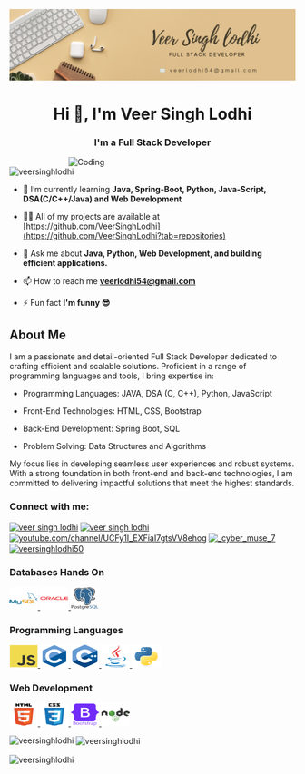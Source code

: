 ![logo](https://github.com/VeerSinghLodhi/VeerSinghLodhi/blob/main/Background_logo.png)
<h1 align="center">Hi 👋, I'm Veer Singh Lodhi</h1>
<h3 align="center">I'm a Full Stack Developer</h3>
<img align="right" alt="Coding" width="400" src="https://camo.githubusercontent.com/2366b34bb903c09617990fb5fff4622f3e941349e846ddb7e73df872a9d21233/68747470733a2f2f63646e2e6472696262626c652e636f6d2f75736572732f3733303730332f73637265656e73686f74732f363538313234332f6176656e746f2e676966">

<p align="left"> <img src="https://komarev.com/ghpvc/?username=veersinghlodhi&label=Profile%20views&color=0e75b6&style=flat" alt="veersinghlodhi" /> </p>

- 🌱 I’m currently learning **Java, Spring-Boot, Python, Java-Script, DSA(C/C++/Java) and Web Development**

- 👨‍💻 All of my projects are available at [https://github.com/VeerSinghLodhi](https://github.com/VeerSinghLodhi?tab=repositories)

- 💬 Ask me about **Java, Python, Web Development, and building efficient applications.**

- 📫 How to reach me **veerlodhi54@gmail.com**

- ⚡ Fun fact **I'm funny 😎**

<h2>About Me</h2>
I am a passionate and detail-oriented Full Stack Developer dedicated to crafting efficient and scalable solutions. Proficient in a range of programming languages and tools, I bring expertise in:

- Programming Languages: JAVA, DSA (C, C++), Python, JavaScript

- Front-End Technologies: HTML, CSS, Bootstrap

- Back-End Development: Spring Boot, SQL

- Problem Solving: Data Structures and Algorithms

My focus lies in developing seamless user experiences and robust systems. With a strong foundation in both front-end and back-end technologies, I am committed to delivering impactful solutions that meet the highest standards.


<h3 align="left">Connect with me:</h3>
<p align="left">
<a href="https://x.com/veerSin22816021?t=o3hZnstGiN8U_nOjQWEqhw&s=09" target="blank"><img align="center" src="https://raw.githubusercontent.com/rahuldkjain/github-profile-readme-generator/master/src/images/icons/Social/twitter.svg" alt="veer singh lodhi" height="30" width="40" /></a>
<a href="https://www.linkedin.com/in/veer-singh-lodhi-6786aa325?utm_source=share&utm_campaign=share_via&utm_content=profile&utm_medium=android_app" target="blank"><img align="center" src="https://raw.githubusercontent.com/rahuldkjain/github-profile-readme-generator/master/src/images/icons/Social/linked-in-alt.svg" alt="veer singh lodhi" height="30" width="40" /></a>
  <a href="https://youtube.com//channel//UCFy1I_EXFiaI7gtsVV8ehog" target="blank"><img align="center" src="https://raw.githubusercontent.com/rahuldkjain/github-profile-readme-generator/master/src/images/icons/Social/youtube.svg" alt="youtube.com/channel/UCFy1I_EXFiaI7gtsVV8ehog" height="30" width="40" /></a>
<a href="https://instagram.com/_cyber_muse_7" target="blank"><img align="center" src="https://raw.githubusercontent.com/rahuldkjain/github-profile-readme-generator/master/src/images/icons/Social/instagram.svg" alt="_cyber_muse_7" height="30" width="40" /></a><a href="https://www.leetcode.com/veersinghlodhi50" target="blank"><img align="center" src="https://raw.githubusercontent.com/rahuldkjain/github-profile-readme-generator/master/src/images/icons/Social/leet-code.svg" alt="veersinghlodhi50" height="40" width="40" /></a>
</p>


<h3 align="left">Databases Hands On</h3>
<p> <a href="https://www.mysql.com/" target="_blank" rel="noreferrer"> <img src="https://raw.githubusercontent.com/devicons/devicon/master/icons/mysql/mysql-original-wordmark.svg" alt="mysql" width="50" height="40"/> </a>
  <a href="https://www.oracle.com/" target="_blank" rel="noreferrer"> <img src="https://raw.githubusercontent.com/devicons/devicon/master/icons/oracle/oracle-original.svg" alt="oracle" width="50" height="40"/> </a> <a href="https://www.postgresql.org" target="_blank" rel="noreferrer"> <img src="https://raw.githubusercontent.com/devicons/devicon/master/icons/postgresql/postgresql-original-wordmark.svg" alt="postgresql" width="50" height="40"/> </a> </p>


<h3>Programming Languages</h3>
<p><a href="https://developer.mozilla.org/en-US/docs/Web/JavaScript" target="_blank" rel="noreferrer"> <img src="https://raw.githubusercontent.com/devicons/devicon/master/icons/javascript/javascript-original.svg" alt="javascript" width="50" height="40"/> </a> 
  <a href="https://www.cprogramming.com/" target="_blank" rel="noreferrer"> <img src="https://raw.githubusercontent.com/devicons/devicon/master/icons/c/c-original.svg" alt="c" width="50" height="40"/> </a> 
  <a href="https://www.w3schools.com/cpp/" target="_blank" rel="noreferrer"> <img src="https://raw.githubusercontent.com/devicons/devicon/master/icons/cplusplus/cplusplus-original.svg" alt="cplusplus" width="50" height="40"/> </a> 
  <a href="https://www.java.com" target="_blank" rel="noreferrer"> <img src="https://raw.githubusercontent.com/devicons/devicon/master/icons/java/java-original.svg" alt="java" width="50" height="40"/> </a>
  <a href="https://www.python.org" target="_blank" rel="noreferrer"> <img src="https://raw.githubusercontent.com/devicons/devicon/master/icons/python/python-original.svg" alt="python" width="50" height="40"/> </a></p>

<h3>Web Development</h3>
<p align="left"><a href="https://www.w3.org/html/" target="_blank" rel="noreferrer"> <img src="https://raw.githubusercontent.com/devicons/devicon/master/icons/html5/html5-original-wordmark.svg" alt="html5" width="50" height="40"/> </a> <a href="https://www.w3schools.com/css/" target="_blank" rel="noreferrer"> <img src="https://raw.githubusercontent.com/devicons/devicon/master/icons/css3/css3-original-wordmark.svg" alt="css3" width="50" height="40"/> </a><a href="https://getbootstrap.com" target="_blank" rel="noreferrer"> <img src="https://raw.githubusercontent.com/devicons/devicon/master/icons/bootstrap/bootstrap-plain-wordmark.svg" alt="bootstrap" width="50" height="40"/> <a href="https://nodejs.org" target="_blank" rel="noreferrer"> <img src="https://raw.githubusercontent.com/devicons/devicon/master/icons/nodejs/nodejs-original-wordmark.svg" alt="nodejs" width="50" height="40"/> </a </a> </p>

<p><img align="left" src="https://github-readme-stats.vercel.app/api/top-langs?username=veersinghlodhi&show_icons=true&locale=en&layout=compact" alt="veersinghlodhi" /></p

<p>&nbsp;<img align="center" src="https://github-readme-stats.vercel.app/api?username=veersinghlodhi&show_icons=true&locale=en" alt="veersinghlodhi" /></p>

<p><img align="center" src="https://github-readme-streak-stats.herokuapp.com/?user=veersinghlodhi&" alt="veersinghlodhi" /></p>
